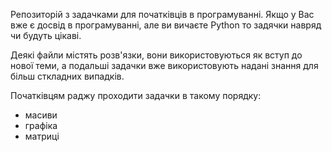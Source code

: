 Репозиторій з задачками для початківців в програмуванні.
Якщо у Вас вже є досвід в програмуванні, але ви вичаєте Python то задячки
навряд чи будуть цікаві.

Деякі файли містять розв'язки, вони використовуються як вступ до нової теми,
а подальші задачки вже використовують надані знання для більш сткладних випадків.

Початківцям раджу проходити задачки в такому порядку:
- масиви
- графіка
- матриці
